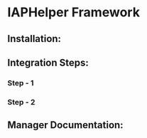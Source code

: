 # IAPHelper Framework

## Installation:

## Integration Steps:

### Step - 1 
### Step - 2


## Manager Documentation:
